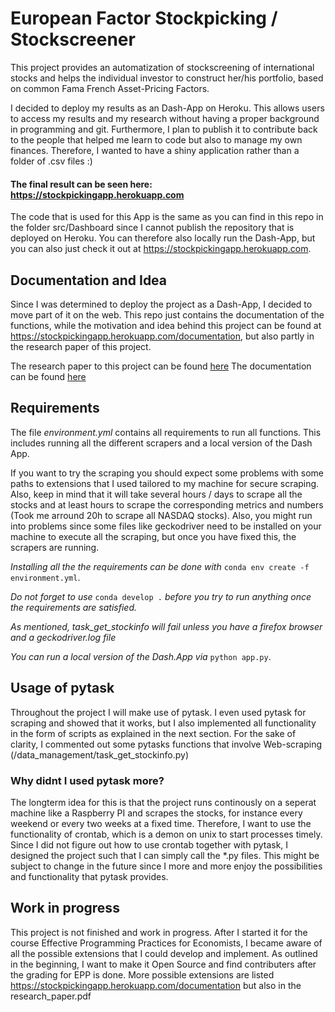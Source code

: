 # European Factor Stockpicking / Stockscreener
This project provides an automatization of stockscreening of international stocks and helps the individual investor to construct her/his portfolio, based on common Fama French Asset-Pricing Factors.

I decided to deploy my results as an Dash-App on Heroku. This allows users to access my results and my research without having a proper background in programming and git.
Furthermore, I plan to publish it to contribute back to the people that helped me learn to code but also to manage my own finances. Therefore, I wanted to have a shiny application rather than a folder of .csv files :) 

#### The final result can be seen here: https://stockpickingapp.herokuapp.com

The code that is used for this App is the same as you can find in this repo in the folder src/Dashboard since I cannot publish the repository that is deployed on Heroku. You can therefore also locally run the Dash-App, but you can also just check it out at https://stockpickingapp.herokuapp.com.
## Documentation and Idea
Since I was determined to deploy the project as a Dash-App, I decided to move part of it on the web. This repo just contains the documentation of the functions, while the motivation and idea behind this project can be found at https://stockpickingapp.herokuapp.com/documentation, but also partly in the research paper of this project.

The research paper to this project can be found [here](https://github.com/JonathanWillnow/european_factor_stockpicking_screener/blob/master/src/paper/research_paper.pdf)
The documentation can be found [here](https://github.com/JonathanWillnow/european_factor_stockpicking_screener/blob/master/project_documentation.pdf)
## Requirements

The file *environment.yml* contains all requirements to run all functions. This includes running all the different scrapers and a local version of the Dash App.

If you want to try the scraping you should expect some problems with some paths to extensions that I used tailored to my machine for secure scraping. Also, keep in mind that it will take several hours / days to scrape all the stocks and at least hours to scrape the corresponding metrics and numbers (Took me arround 20h to scrape all NASDAQ stocks). Also, you might run into problems since some files like geckodriver need to be installed on your machine to execute all the scraping, but once you have fixed this, the scrapers are running.

*Installing all the  the requirements can be done with* `conda env create -f environment.yml`.

*Do not forget to use* `conda develop .` *before you try to run anything once the requirements are satisfied.*

*As mentioned, task_get_stockinfo will fail unless you have a firefox browser and a geckodriver.log file*

*You can run a local version of the Dash.App via* `python app.py`. 

## Usage of pytask
Throughout the project I will make use of pytask. I even used pytask for scraping and showed that it works, but I also implemented all functionality in the form of scripts as explained in the next section. For the sake of clarity, I commented out some pytasks functions that involve Web-scraping (/data_management/task_get_stockinfo.py)
### Why didnt I used pytask more?
The longterm idea for this is that the project runs continously on a seperat machine like a Raspberry PI and scrapes the stocks, for instance every weekend or every two weeks at a fixed time. Therefore, I want to use the functionality of crontab, which is a demon on unix to start processes timely. Since I did not figure out how to use crontab together with pytask, I designed the project such that I can simply call the *.py files. This might be subject to change in the future since I more and more enjoy the possibilities and functionality that pytask provides.

## Work in progress
This project is not finished and work in progress. After I started it for the course Effective Programming Practices for Economists, I became aware of all the possible extensions that I could develop and implement. As outlined in the beginning, I want to make it Open Source and find contributers after the grading for EPP is done. More possible extensions are listed https://stockpickingapp.herokuapp.com/documentation but also in the research_paper.pdf



